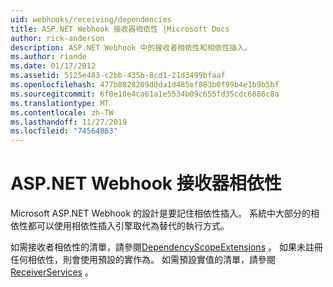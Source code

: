 ```yaml
---
uid: webhooks/receiving/dependencies
title: ASP.NET Webhook 接收器相依性 |Microsoft Docs
author: rick-anderson
description: ASP.NET Webhook 中的接收者相依性和相依性插入。
ms.author: riande
ms.date: 01/17/2012
ms.assetid: 5125e483-c2bb-435b-8cd1-21d3499bfaaf
ms.openlocfilehash: 477b8828209d0da1d485ef883b0f99b4e1b9b5bf
ms.sourcegitcommit: 6f0e10e4ca61a1e5534b09c655fd35cdc6886c8a
ms.translationtype: MT
ms.contentlocale: zh-TW
ms.lasthandoff: 11/27/2019
ms.locfileid: "74564863"
---
```

# <a name="aspnet-webhooks-receiver-dependencies"></a>ASP.NET Webhook 接收器相依性

Microsoft ASP.NET Webhook 的設計是要記住相依性插入。 系統中大部分的相依性都可以使用相依性插入引擎取代為替代的執行方式。

如需接收者相依性的清單，請參閱[DependencyScopeExtensions](https://github.com/aspnet/aspnetWebHooks/blob/master/src/Microsoft.AspNet.WebHooks.Receivers/Extensions/DependencyScopeExtensions.cs) 。 如果未註冊任何相依性，則會使用預設的實作為。 如需預設實值的清單，請參閱[ReceiverServices](https://github.com/aspnet/aspnetWebHooks/blob/master/src/Microsoft.AspNet.WebHooks.Receivers/Services/ReceiverServices.cs) 。
